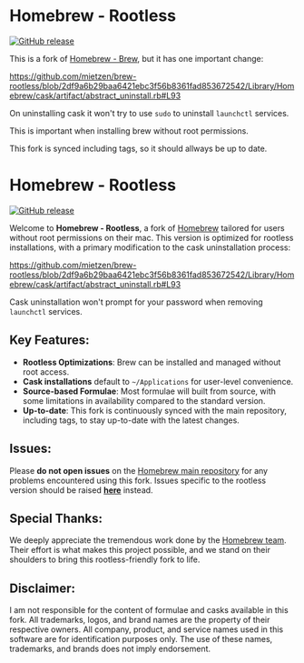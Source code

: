# Homebrew - Rootless

[![GitHub release](https://img.shields.io/github/release/Homebrew/brew.svg)](https://github.com/mietzen/brew-rootless/tags)

This is a fork of [Homebrew - Brew](https://github.com/homebrew/brew), but it has one important change:

https://github.com/mietzen/brew-rootless/blob/2df9a6b29baa6421ebc3f56b8361fad853672542/Library/Homebrew/cask/artifact/abstract_uninstall.rb#L93

On uninstalling cask it won't try to use `sudo` to uninstall `launchctl` services. 

This is important when installing brew without root permissions.

This fork is synced including tags, so it should allways be up to date.


# Homebrew - Rootless

[![GitHub release](https://img.shields.io/github/release/Homebrew/brew.svg)](https://github.com/mietzen/brew-rootless/tags)

Welcome to **Homebrew - Rootless**, a fork of [Homebrew](https://github.com/homebrew/brew) tailored for users without root permissions on their mac. This version is optimized for rootless installations, with a primary modification to the cask uninstallation process:

https://github.com/mietzen/brew-rootless/blob/2df9a6b29baa6421ebc3f56b8361fad853672542/Library/Homebrew/cask/artifact/abstract_uninstall.rb#L93

 Cask uninstallation won't prompt for your password when removing `launchctl` services.

## Key Features:
- **Rootless Optimizations**: Brew can be installed and managed without root access.
- **Cask installations** default to `~/Applications` for user-level convenience.
- **Source-based Formulae**: Most formulae will built from source, with some limitations in availability compared to the standard version.
- **Up-to-date**: This fork is continuously synced with the main repository, including tags, to stay up-to-date with the latest changes.

## Issues:
Please **do not open issues** on the [Homebrew main repository](https://github.com/homebrew/brew) for any problems encountered using this fork. Issues specific to the rootless version should be raised [**here**](https://github.com/mietzen/porkbun-ddns/issues/new/choose) instead.


## Special Thanks:
We deeply appreciate the tremendous work done by the [Homebrew team](https://github.com/homebrew). Their effort is what makes this project possible, and we stand on their shoulders to bring this rootless-friendly fork to life.

## Disclaimer:
I am not responsible for the content of formulae and casks available in this fork. All trademarks, logos, and brand names are the property of their respective owners. All company, product, and service names used in this software are for identification purposes only. The use of these names, trademarks, and brands does not imply endorsement.
